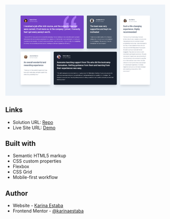 ![Screenshot](./screenshot.png)

## Links

- Solution URL: [Repo](https://github.com/karinaestaba/testimonial-grid.git)
- Live Site URL: [Demo](https://karinaestaba.github.io/testimonial-grid)

## Built with

- Semantic HTML5 markup
- CSS custom properties
- Flexbox
- CSS Grid
- Mobile-first workflow

## Author

- Website - [Karina Estaba](https://karina-estaba.gitlab.io/directorio-repositorios/)
- Frontend Mentor - [@karinaestaba](https://www.frontendmentor.io/profile/karinaestaba)
